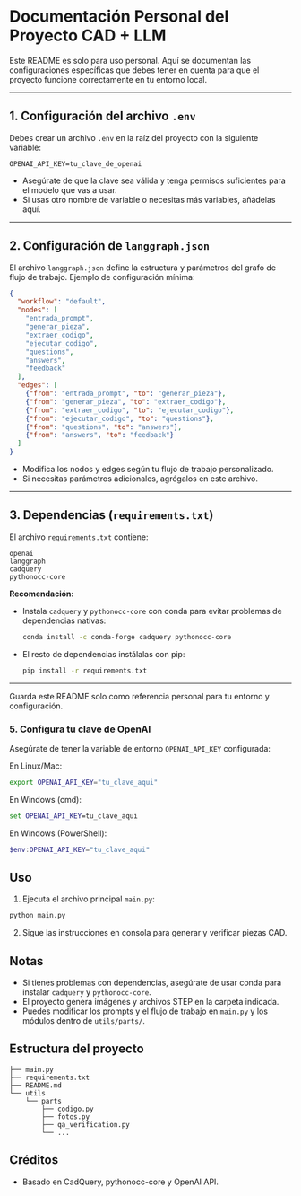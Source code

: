 # Documentación Personal del Proyecto CAD + LLM

Este README es solo para uso personal. Aquí se documentan las configuraciones específicas que debes tener en cuenta para que el proyecto funcione correctamente en tu entorno local.

---

## 1. Configuración del archivo `.env`

Debes crear un archivo `.env` en la raíz del proyecto con la siguiente variable:

```
OPENAI_API_KEY=tu_clave_de_openai
```

- Asegúrate de que la clave sea válida y tenga permisos suficientes para el modelo que vas a usar.
- Si usas otro nombre de variable o necesitas más variables, añádelas aquí.

---

## 2. Configuración de `langgraph.json`

El archivo `langgraph.json` define la estructura y parámetros del grafo de flujo de trabajo. Ejemplo de configuración mínima:

```json
{
  "workflow": "default",
  "nodes": [
    "entrada_prompt",
    "generar_pieza",
    "extraer_codigo",
    "ejecutar_codigo",
    "questions",
    "answers",
    "feedback"
  ],
  "edges": [
    {"from": "entrada_prompt", "to": "generar_pieza"},
    {"from": "generar_pieza", "to": "extraer_codigo"},
    {"from": "extraer_codigo", "to": "ejecutar_codigo"},
    {"from": "ejecutar_codigo", "to": "questions"},
    {"from": "questions", "to": "answers"},
    {"from": "answers", "to": "feedback"}
  ]
}
```

- Modifica los nodos y edges según tu flujo de trabajo personalizado.
- Si necesitas parámetros adicionales, agrégalos en este archivo.

---

## 3. Dependencias (`requirements.txt`)

El archivo `requirements.txt` contiene:

```
openai
langgraph
cadquery
pythonocc-core
```

**Recomendación:**
- Instala `cadquery` y `pythonocc-core` con conda para evitar problemas de dependencias nativas:
  ```sh
  conda install -c conda-forge cadquery pythonocc-core
  ```
- El resto de dependencias instálalas con pip:
  ```sh
  pip install -r requirements.txt
  ```

---

Guarda este README solo como referencia personal para tu entorno y configuración.


### 5. Configura tu clave de OpenAI
Asegúrate de tener la variable de entorno `OPENAI_API_KEY` configurada:

En Linux/Mac:
```sh
export OPENAI_API_KEY="tu_clave_aqui"
```
En Windows (cmd):
```cmd
set OPENAI_API_KEY=tu_clave_aqui
```
En Windows (PowerShell):
```powershell
$env:OPENAI_API_KEY="tu_clave_aqui"
```

## Uso
1. Ejecuta el archivo principal `main.py`:

```sh
python main.py
```

2. Sigue las instrucciones en consola para generar y verificar piezas CAD.

## Notas
- Si tienes problemas con dependencias, asegúrate de usar conda para instalar `cadquery` y `pythonocc-core`.
- El proyecto genera imágenes y archivos STEP en la carpeta indicada.
- Puedes modificar los prompts y el flujo de trabajo en `main.py` y los módulos dentro de `utils/parts/`.

## Estructura del proyecto
```
├── main.py
├── requirements.txt
├── README.md
└── utils
    └── parts
        ├── codigo.py
        ├── fotos.py
        ├── qa_verification.py
        └── ...
```

## Créditos
- Basado en CadQuery, pythonocc-core y OpenAI API.
